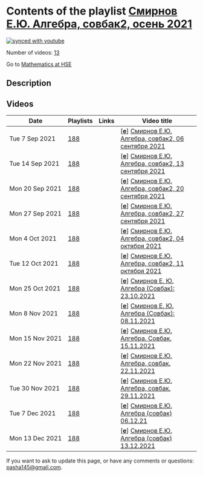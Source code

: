 # Contents of the playlist [Смирнов Е.Ю. Алгебра, совбак2, осень 2021](https://www.youtube.com/playlist?list=PLq3E5oubNNoA3bdvFD38iT9hDLM22cmY1)

[![synced with youtube](https://img.shields.io/github/last-commit/mathphysschool/mathphysschool.github.io/autoupdate1?label=synced%20with%20youtube)](https://github.com/mathphysschool/mathphysschool.github.io/commits/autoupdate1)

Number of videos: [13](#videos)

Go to [Mathematics at HSE](../README.md)

## Description



## Videos

|Date|Playlists|Links|Video title|
|---|---|---|---|
| Tue&nbsp;7&nbsp;Sep&nbsp;2021 | [188](../playlists/188 "Смирнов Е.Ю. Алгебра, совбак2, осень 2021") |  | [[**e**](https://studio.youtube.com/video/68_YBSV0O2M/edit "Edit")] [Смирнов Е.Ю. Алгебра, совбак2, 06 сентября 2021](https://www.youtube.com/watch?v=68_YBSV0O2M&list=PLq3E5oubNNoA3bdvFD38iT9hDLM22cmY1) |
| Tue&nbsp;14&nbsp;Sep&nbsp;2021 | [188](../playlists/188 "Смирнов Е.Ю. Алгебра, совбак2, осень 2021") |  | [[**e**](https://studio.youtube.com/video/52ZPFhzfYrg/edit "Edit")] [Смирнов Е.Ю. Алгебра, совбак2, 13 сентября 2021](https://www.youtube.com/watch?v=52ZPFhzfYrg&list=PLq3E5oubNNoA3bdvFD38iT9hDLM22cmY1) |
| Mon&nbsp;20&nbsp;Sep&nbsp;2021 | [188](../playlists/188 "Смирнов Е.Ю. Алгебра, совбак2, осень 2021") |  | [[**e**](https://studio.youtube.com/video/0R8XT0qhNMc/edit "Edit")] [Смирнов Е.Ю. Алгебра, совбак2, 20 сентября 2021](https://www.youtube.com/watch?v=0R8XT0qhNMc&list=PLq3E5oubNNoA3bdvFD38iT9hDLM22cmY1) |
| Mon&nbsp;27&nbsp;Sep&nbsp;2021 | [188](../playlists/188 "Смирнов Е.Ю. Алгебра, совбак2, осень 2021") |  | [[**e**](https://studio.youtube.com/video/wfRiDYwjS0M/edit "Edit")] [Смирнов Е.Ю. Алгебра, совбак2, 27 сентября 2021](https://www.youtube.com/watch?v=wfRiDYwjS0M&list=PLq3E5oubNNoA3bdvFD38iT9hDLM22cmY1) |
| Mon&nbsp;4&nbsp;Oct&nbsp;2021 | [188](../playlists/188 "Смирнов Е.Ю. Алгебра, совбак2, осень 2021") |  | [[**e**](https://studio.youtube.com/video/EN0roshejrw/edit "Edit")] [Смирнов Е.Ю. Алгебра, совбак2, 04 октября 2021](https://www.youtube.com/watch?v=EN0roshejrw&list=PLq3E5oubNNoA3bdvFD38iT9hDLM22cmY1) |
| Tue&nbsp;12&nbsp;Oct&nbsp;2021 | [188](../playlists/188 "Смирнов Е.Ю. Алгебра, совбак2, осень 2021") |  | [[**e**](https://studio.youtube.com/video/nB25ywCreZI/edit "Edit")] [Смирнов Е.Ю. Алгебра, совбак2, 11 октября 2021](https://www.youtube.com/watch?v=nB25ywCreZI&list=PLq3E5oubNNoA3bdvFD38iT9hDLM22cmY1) |
| Mon&nbsp;25&nbsp;Oct&nbsp;2021 | [188](../playlists/188 "Смирнов Е.Ю. Алгебра, совбак2, осень 2021") |  | [[**e**](https://studio.youtube.com/video/dAIGM1jDe-E/edit "Edit")] [Смирнов Е. Ю. Алгебра (Совбак): 23.10.2021](https://www.youtube.com/watch?v=dAIGM1jDe-E&list=PLq3E5oubNNoA3bdvFD38iT9hDLM22cmY1) |
| Mon&nbsp;8&nbsp;Nov&nbsp;2021 | [188](../playlists/188 "Смирнов Е.Ю. Алгебра, совбак2, осень 2021") |  | [[**e**](https://studio.youtube.com/video/kvCubFP2v_Y/edit "Edit")] [Смирнов Е. Ю. Алгебра (Совбак): 08.11.2021](https://www.youtube.com/watch?v=kvCubFP2v_Y&list=PLq3E5oubNNoA3bdvFD38iT9hDLM22cmY1) |
| Mon&nbsp;15&nbsp;Nov&nbsp;2021 | [188](../playlists/188 "Смирнов Е.Ю. Алгебра, совбак2, осень 2021") |  | [[**e**](https://studio.youtube.com/video/LfBJtKkDZ8g/edit "Edit")] [Смирнов Е.Ю. Алгебра. Совбак. 15.11.2021](https://www.youtube.com/watch?v=LfBJtKkDZ8g&list=PLq3E5oubNNoA3bdvFD38iT9hDLM22cmY1) |
| Mon&nbsp;22&nbsp;Nov&nbsp;2021 | [188](../playlists/188 "Смирнов Е.Ю. Алгебра, совбак2, осень 2021") |  | [[**e**](https://studio.youtube.com/video/Z2O4LmVCLjc/edit "Edit")] [Смирнов Е.Ю. Алгебра, совбак. 22.11.2021](https://www.youtube.com/watch?v=Z2O4LmVCLjc&list=PLq3E5oubNNoA3bdvFD38iT9hDLM22cmY1) |
| Tue&nbsp;30&nbsp;Nov&nbsp;2021 | [188](../playlists/188 "Смирнов Е.Ю. Алгебра, совбак2, осень 2021") |  | [[**e**](https://studio.youtube.com/video/ynituMLt2ZU/edit "Edit")] [Смирнов Е.Ю. Алгебра, совбак. 29.11.2021](https://www.youtube.com/watch?v=ynituMLt2ZU&list=PLq3E5oubNNoA3bdvFD38iT9hDLM22cmY1) |
| Tue&nbsp;7&nbsp;Dec&nbsp;2021 | [188](../playlists/188 "Смирнов Е.Ю. Алгебра, совбак2, осень 2021") |  | [[**e**](https://studio.youtube.com/video/nitSYWX1F7Q/edit "Edit")] [Смирнов Е.Ю. Алгебра (совбак) 06.12.21](https://www.youtube.com/watch?v=nitSYWX1F7Q&list=PLq3E5oubNNoA3bdvFD38iT9hDLM22cmY1) |
| Mon&nbsp;13&nbsp;Dec&nbsp;2021 | [188](../playlists/188 "Смирнов Е.Ю. Алгебра, совбак2, осень 2021") |  | [[**e**](https://studio.youtube.com/video/E4Y_bOW4A9U/edit "Edit")] [Смирнов Е.Ю. Алгебра (совбак) 13.12.2021](https://www.youtube.com/watch?v=E4Y_bOW4A9U&list=PLq3E5oubNNoA3bdvFD38iT9hDLM22cmY1) |


 If you want to ask to update this page, or have any comments or questions: <pasha145@gmail.com>.